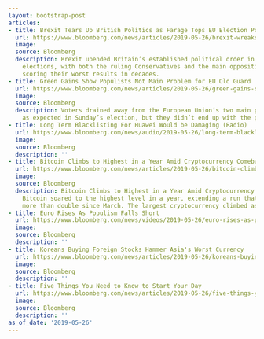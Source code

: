 ```yaml
---
layout: bootstrap-post
articles:
- title: Brexit Tears Up British Politics as Farage Tops EU Election Poll
  url: https://www.bloomberg.com/news/articles/2019-05-26/brexit-wreaks-havoc-on-main-u-k-parties-in-european-elections
  image: 
  source: Bloomberg
  description: Brexit upended Britain’s established political order in European Parliament
    elections, with both the ruling Conservatives and the main opposition Labour Party
    scoring their worst results in decades.
- title: Green Gains Show Populists Not Main Problem for EU Old Guard
  url: https://www.bloomberg.com/news/articles/2019-05-26/green-gains-show-populists-not-main-challenge-to-eu-old-guard
  image: 
  source: Bloomberg
  description: Voters drained away from the European Union’s two main political parties
    as expected in Sunday’s election, but they didn’t end up with the populist insurgents.
- title: Long Term Blacklisting For Huawei Would be Damaging (Radio)
  url: https://www.bloomberg.com/news/audio/2019-05-26/long-term-blacklisting-for-huawei-would-be-damaging-radio
  image: 
  source: Bloomberg
  description: ''
- title: Bitcoin Climbs to Highest in a Year Amid Cryptocurrency Comeback - Bloomberg
  url: https://www.bloomberg.com/news/articles/2019-05-26/bitcoin-climbs-to-highest-in-a-year-amid-cryptocurrency-comeback
  image: 
  source: Bloomberg
  description: Bitcoin Climbs to Highest in a Year Amid Cryptocurrency Comeback Bloomberg
    Bitcoin soared to the highest level in a year, extending a run that's seen prices
    more than double since March. The largest cryptocurrency climbed as much as...
- title: Euro Rises As Populism Falls Short
  url: https://www.bloomberg.com/news/videos/2019-05-26/euro-rises-as-populism-falls-short-video
  image: 
  source: Bloomberg
  description: ''
- title: Koreans Buying Foreign Stocks Hammer Asia's Worst Currency
  url: https://www.bloomberg.com/news/articles/2019-05-26/koreans-buying-foreign-stocks-hammer-asia-s-worst-currency
  image: 
  source: Bloomberg
  description: ''
- title: Five Things You Need to Know to Start Your Day
  url: https://www.bloomberg.com/news/articles/2019-05-26/five-things-you-need-to-know-to-start-your-day
  image: 
  source: Bloomberg
  description: ''
as_of_date: '2019-05-26'
---
```


